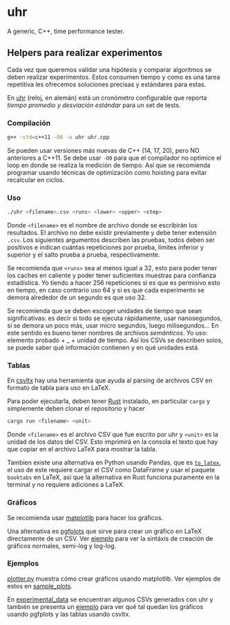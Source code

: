 # uhr
A generic, C++, time performance tester.

## Helpers para realizar experimentos

Cada vez que queremos validar una hipótesis y comparar algoritmos se deben
realizar experimentos. Estos consumen tiempo y como es una tarea
repetitiva les ofrecemos soluciones precisas y estándares para estas.

En [uhr](./uhr.cpp) (reloj, en alemán) está un cronómetro configurable
que reporta _tiempo promedio y desviación estándar_ para un set de tests.

### Compilación

```bash
g++ -std=c++11 -O0 -o uhr uhr.cpp
```

Se pueden usar versiones más nuevas de C++ (14, 17, 20), pero NO anteriores
a C++11. Se debe usar `-O0` para que el compilador no optimice el loop en
donde se realiza la medición de tiempo. Así que se recomienda programar
usando técnicas de optimización como hoisting para evitar recalcular en
ciclos.

### Uso

```bash
./uhr <filename>.csv <runs> <lower> <upper> <step>
```

Donde `<filename>` es el nombre de archivo donde se escribirán los resultados.
El archivo no debe existir previamente y debe tener extensión `.csv`. Los
siguientes argumentos describen las pruebas, todos deben ser positivos e
indican cuántas repeticiones por prueba, límites inferior y superior y
el salto prueba a prueba, respectivamente.

Se recomienda que `<runs>` sea al menos igual a 32, esto para poder tener
los caches en caliente y poder tener suficientes muestras para confianza
estadística. Yo tiendo a hacer 256 repeticiones si es que es permisivo esto
en tiempo, en caso contrario uso 64 y si es que cada experimento se demora
alrededor de un segundo es que uso 32.

Se recomienda que se deben escoger unidades de tiempo que sean significativas:
es decir si todo se ejecuta rápidamente, usar nanosegundos, si se demora un
poco más, usar micro segundos, luego milisegundos... En este sentido es bueno
tener nombres de archivos _semánticos_. Yo uso: elemento probado + _ + unidad
de tiempo. Así los CSVs se describen solos, se puede saber qué información
contienen y en qué unidades está.

### Tablas

En [csvltx](https://github.com/leonardlover/csvltx) hay una herramienta que
ayuda al parsing de archivos CSV en formato de tabla para uso en LaTeX.

Para poder ejecutarla, deben tener [Rust](https://www.rust-lang.org) instalado,
en particular `cargo` y simplemente deben clonar el repositorio y hacer
```bash
cargo run <filename> <unit>
```

Donde `<filename>` es el archivo CSV que fue escrito por uhr y `<unit>` es
la unidad de los datos del CSV. Esto imprimirá en la consola el texto que
hay que copiar en el archivo LaTeX para mostrar la tabla.

Tambien existe una alternativa en Python usando Pandas, que es
[`to_latex`](https://pandas.pydata.org/docs/reference/api/pandas.DataFrame.to_latex.html),
el uso de este requiere cargar el CSV como DataFrame y usar el paquete `booktabs`
en LaTeX, así que la alternativa en Rust funciona puramente en la terminal y no
requiere adiciones a LaTeX.

### Gráficos

Se recomienda usar [matplotlib](https://matplotlib.org) para hacer los gráficos.

Una alternativa es [pgfplots](https://ctan.org/pkg/pgfplots?lang=en) que sirve
para crear un gráfico en LaTeX directamente de un CSV.
Ver [ejemplo](./experimental_data/ejemplo/ejemplo.tex) para ver la sintáxis de
creación de gráficos normales, semi-log y log-log.

### Ejemplos

[plotter.py](./plotter.py) muestra cómo crear gráficos usando matplotlib.
Ver ejemplos de estos en [sample_plots](./sample_plots).

En [experimental_data](./experimental_data) se encuentran algunos CSVs generados con
uhr y también se presenta un [ejemplo](./experimental_data/ejemplo/ejemplo.pdf) para ver qué tal
quedan los gráficos usando pgfplots y las tablas usando csvltx.
